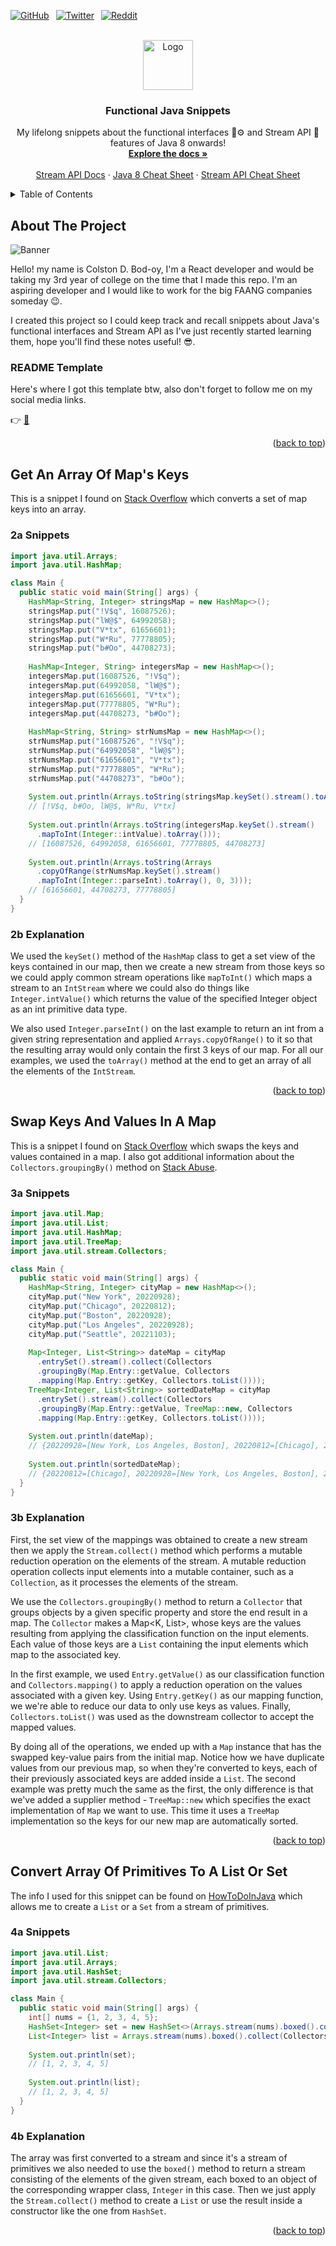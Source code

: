 <div id="top"></div>
<!--
*** Thanks for checking out the Best-README-Template. If you have a suggestion
*** that would make this better, please fork the repo and create a pull request
*** or simply open an issue with the tag "enhancement".
*** Don't forget to give the project a star!
*** Thanks again! Now go create something AMAZING! :D
-->



<!-- PROJECT SHIELDS -->
<!--
*** I'm using markdown "reference style" links for readability.
*** Reference links are enclosed in brackets [ ] instead of parentheses ( ).
*** See the bottom of this document for the declaration of the reference variables
*** for contributors-url, forks-url, etc. This is an optional, concise syntax you may use.
*** https://www.markdownguide.org/basic-syntax/#reference-style-links
-->
[![GitHub][github-shield]][github-url]&ensp;
[![Twitter][twitter-shield]][twitter-url]&ensp;
[![Reddit][reddit-shield]][reddit-url]&ensp;



<!-- PROJECT LOGO -->
<br />
<div align="center">
  <a href="https://github.com/othneildrew/Best-README-Template">
    <img src="images/logo.png" alt="Logo" width="80" height="80">
  </a>

  <h3 align="center">Functional Java Snippets</h3>

  <p align="center">
    My lifelong snippets about the functional interfaces 🤖⚙️ and Stream API 🧵 features of Java 8 onwards!
    <br />
    <a href="https://docs.oracle.com/en/java/"><strong>Explore the docs »</strong></a>
    <br />
    <br />
    <a href="https://java-8-tips.readthedocs.io/en/stable/quickintro.html">Stream API Docs</a>
    ·
    <a href="https://philvarner.github.io/pages/modern-java.html">Java 8 Cheat Sheet</a>
    ·
    <a href="https://www.logicbig.com/tutorials/core-java-tutorial/java-util-stream/stream-cheat-sheet.html">Stream API Cheat Sheet</a>
  </p>
</div>



<!-- TABLE OF CONTENTS -->
<details>
  <summary>Table of Contents</summary>
  <ol>
    <li>
      <a href="#about-the-project">About The Project</a>
      <ul>
        <li><a href="#readme-template">README Template</a></li>
      </ul>
    </li>
    <li>
      <a href="#get-an-array-of-maps-keys">Get An Array Of Map's Keys</a>
      <ul>
        <li><a href="#2a-snippets">Snippets</a></li>
        <li><a href="#2b-explanation">Explanation</a></li>
      </ul>
    </li>
    <li>
      <a href="#swap-keys-and-values-in-a-map">Swap Keys And Values In A Map</a>
      <ul>
        <li><a href="#3a-snippets">Snippets</a></li>
        <li><a href="#3b-explanation">Explanation</a></li>
      </ul>
    </li>
    <li>
      <a href="#convert-array-of-primitives-to-a-list-or-set">Convert Array Of Primitives To A List Or Set</a>
      <ul>
        <li><a href="#4a-snippets">Snippets</a></li>
        <li><a href="#4b-explanation">Explanation</a></li>
      </ul>
    </li>
  </ol>
</details>



<!-- ABOUT THE PROJECT -->
## About The Project

![Banner][java-logo]

Hello! my name is Colston D. Bod-oy, I'm a React developer and would be taking my 3rd year of college on the time that I made this repo. I'm an aspiring developer and I would like to work for the big FAANG companies someday 😉.  
  
I created this project so I could keep track and recall snippets about Java's functional interfaces and Stream API as I've just recently started learning them, hope you'll find these notes useful! 😎.


### README Template

Here's where I got this template btw, also don't forget to follow me on my social media links.

👉 [📒](https://github.com/othneildrew/Best-README-Template)

<p align="right">(<a href="#top">back to top</a>)</p>



<!-- GET AN ARRAY OF MAPS KEYS -->
## Get An Array Of Map's Keys 

This is a snippet I found on [Stack Overflow](https://stackoverflow.com/questions/39891112/get-an-array-from-a-map-and-convert-the-keys) which converts a set of map keys into an array.

### 2a Snippets

  ```java
  import java.util.Arrays;
  import java.util.HashMap;

  class Main {
    public static void main(String[] args) {
      HashMap<String, Integer> stringsMap = new HashMap<>();
      stringsMap.put("!V$q", 16087526);
      stringsMap.put("lW@$", 64992058);
      stringsMap.put("V*tx", 61656601);
      stringsMap.put("W*Ru", 77778805);
      stringsMap.put("b#Oo", 44708273);
    
      HashMap<Integer, String> integersMap = new HashMap<>();
      integersMap.put(16087526, "!V$q");
      integersMap.put(64992058, "lW@$");
      integersMap.put(61656601, "V*tx");
      integersMap.put(77778805, "W*Ru");
      integersMap.put(44708273, "b#Oo");
    
      HashMap<String, String> strNumsMap = new HashMap<>();
      strNumsMap.put("16087526", "!V$q");
      strNumsMap.put("64992058", "lW@$");
      strNumsMap.put("61656601", "V*tx");
      strNumsMap.put("77778805", "W*Ru");
      strNumsMap.put("44708273", "b#Oo");
    
      System.out.println(Arrays.toString(stringsMap.keySet().stream().toArray()));  
      // [!V$q, b#Oo, lW@$, W*Ru, V*tx]
      
      System.out.println(Arrays.toString(integersMap.keySet().stream()  
        .mapToInt(Integer::intValue).toArray()));  
      // [16087526, 64992058, 61656601, 77778805, 44708273]
      
      System.out.println(Arrays.toString(Arrays
        .copyOfRange(strNumsMap.keySet().stream()
        .mapToInt(Integer::parseInt).toArray(), 0, 3)));  
      // [61656601, 44708273, 77778805]
    }
  }
  ```

### 2b Explanation

We used the ```keySet()``` method of the ```HashMap``` class to get a set view of the keys contained in our map, then we create a new stream from those keys so we could apply common stream operations like ```mapToInt()``` which maps a stream to an ```IntStream``` where we could also do things like ```Integer.intValue()``` which returns the value of the specified Integer object as an int primitive data type.  
  
We also used ```Integer.parseInt()``` on the last example to return an int from a given string representation and applied ```Arrays.copyOfRange()``` to it so that the resulting array would only contain the first 3 keys of our map. For all our examples, we used the ```toArray()``` method at the end to get an array of all the elements of the ```IntStream```.

<p align="right">(<a href="#top">back to top</a>)</p>



<!-- SWAP KEYS AND VALUES IN A MAP -->
## Swap Keys And Values In A Map 

This is a snippet I found on [Stack Overflow](https://stackoverflow.com/questions/4436999/how-to-swap-keys-and-values-in-a-map-elegantly) which swaps the keys and values contained in a map. I also got additional information about the ```Collectors.groupingBy()``` method on [Stack Abuse](https://stackabuse.com/guide-to-java-8-collectors-groupingby/).

### 3a Snippets

  ```java
  import java.util.Map;
  import java.util.List;
  import java.util.HashMap;
  import java.util.TreeMap;
  import java.util.stream.Collectors;

  class Main {
    public static void main(String[] args) {
      HashMap<String, Integer> cityMap = new HashMap<>();
      cityMap.put("New York", 20220928);
      cityMap.put("Chicago", 20220812);
      cityMap.put("Boston", 20220928);
      cityMap.put("Los Angeles", 20220928);
      cityMap.put("Seattle", 20221103);
    
      Map<Integer, List<String>> dateMap = cityMap  
        .entrySet().stream().collect(Collectors  
        .groupingBy(Map.Entry::getValue, Collectors  
        .mapping(Map.Entry::getKey, Collectors.toList()))); 
      TreeMap<Integer, List<String>> sortedDateMap = cityMap  
        .entrySet().stream().collect(Collectors  
        .groupingBy(Map.Entry::getValue, TreeMap::new, Collectors  
        .mapping(Map.Entry::getKey, Collectors.toList())));
    
      System.out.println(dateMap);
      // {20220928=[New York, Los Angeles, Boston], 20220812=[Chicago], 20221103=[Seattle]}
    
      System.out.println(sortedDateMap);
      // {20220812=[Chicago], 20220928=[New York, Los Angeles, Boston], 20221103=[Seattle]}
    }
  }
  ```

### 3b Explanation

First, the set view of the mappings was obtained to create a new stream then we apply the ```Stream.collect()``` method which performs a mutable reduction operation on the elements of the stream. A mutable reduction operation collects input elements into a mutable container, such as a ```Collection```, as it processes the elements of the stream.  
  
We use the ```Collectors.groupingBy()``` method to return a ```Collector``` that groups objects by a given specific property and store the end result in a map. The ```Collector``` makes a Map<K, List<T>>, whose keys are the values resulting from applying the classification function on the input elements. Each value of those keys are a ```List``` containing the input elements which map to the associated key.  
  
In the first example, we used ```Entry.getValue()``` as our classification function and ```Collectors.mapping()``` to apply a reduction operation on the values associated with a given key. Using ```Entry.getKey()``` as our mapping function, we we're able to reduce our data to only use keys as values. Finally, ```Collectors.toList()``` was used as the downstream collector to accept the mapped values.  
  
By doing all of the operations, we ended up with a ```Map``` instance that has the swapped key-value pairs from the initial map. Notice how we have duplicate values from our previous map, so when they're converted to keys, each of their previously associated keys are added inside a ```List```. The second example was pretty much the same as the first, the only difference is that we've added a supplier method - ```TreeMap::new``` which specifies the exact implementation of ```Map``` we want to use. This time it uses a ```TreeMap``` implementation so the keys for our new map are automatically sorted.     

<p align="right">(<a href="#top">back to top</a>)</p>



<!-- CONVERT ARRAY OF PRIMITIVES TO A LIST OR SET -->
## Convert Array Of Primitives To A List Or Set

The info I used for this snippet can be found on [HowToDoInJava](https://howtodoinjava.com/java8/java8-boxed-intstream/) which allows me to create a ```List``` or a ```Set``` from a stream of primitives.

### 4a Snippets

  ```java
  import java.util.List;
  import java.util.Arrays;
  import java.util.HashSet;
  import java.util.stream.Collectors;

  class Main {
    public static void main(String[] args) {
      int[] nums = {1, 2, 3, 4, 5};
      HashSet<Integer> set = new HashSet<>(Arrays.stream(nums).boxed().collect(Collectors.toSet()));
      List<Integer> list = Arrays.stream(nums).boxed().collect(Collectors.toList());
        
      System.out.println(set);
      // [1, 2, 3, 4, 5]
        
      System.out.println(list);
      // [1, 2, 3, 4, 5]
    }
  }
  ```
  
### 4b Explanation

The array was first converted to a stream and since it's a stream of primitives we also needed to use the ```boxed()``` method to return a stream consisting of the elements of the given stream, each boxed to an object of the corresponding wrapper class, ```Integer``` in this case. Then we just apply the ```Stream.collect()``` method to create a ```List``` or use the result inside a constructor like the one from ```HashSet```.     

<p align="right">(<a href="#top">back to top</a>)</p>
  


<!-- MARKDOWN LINKS & IMAGES -->
<!-- https://www.markdownguide.org/basic-syntax/#reference-style-links -->
[github-shield]: https://img.shields.io/github/followers/ColstonBod-oy?style=social
[github-url]: https://github.com/ColstonBod-oy
[twitter-shield]: https://img.shields.io/twitter/follow/OyColston?style=social
[twitter-url]: https://twitter.com/OyColston
[reddit-shield]: https://img.shields.io/reddit/user-karma/combined/Coldz-Stone?style=social
[reddit-url]: https://www.reddit.com/user/Coldz-Stone
[java-logo]: images/java-logo.png
